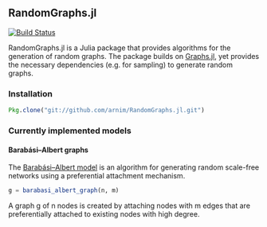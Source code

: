 ## RandomGraphs.jl


[![Build Status](https://travis-ci.org/arnim/RandomGraphs.jl.svg?branch=master)](https://travis-ci.org/arnim/RandomGraphs.jl)

RandomGraphs.jl is a Julia package that provides algorithms for the generation of random graphs. The package builds on [Graphs.jl](http://github.com/JuliaLang/Graphs.jl), yet provides the necessary dependencies (e.g. for sampling) to generate random graphs.

### Installation

```julia
Pkg.clone("git://github.com/arnim/RandomGraphs.jl.git")
```

### Currently implemented models 

#### Barabási–Albert graphs

The [Barabási–Albert model](http://en.wikipedia.org/wiki/Barab%C3%A1si%E2%80%93Albert_model) is an algorithm for generating random scale-free networks using a preferential attachment mechanism.
```julia
g = barabasi_albert_graph(n, m)
```
A graph g of n nodes is created by attaching nodes with m edges that are preferentially attached to existing nodes with high degree.

